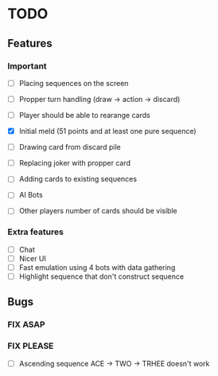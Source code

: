 # TODO

## Features
### Important
- [ ] Placing sequences on the screen
- [ ] Propper turn handling (draw -> action -> discard)
- [ ] Player should be able to rearange cards
- [x] Initial meld (51 points and at least one pure sequence)
- [ ] Drawing card from discard pile
- [ ] Replacing joker with propper card
- [ ] Adding cards to existing sequences

- [ ] AI Bots
- [ ] Other players number of cards should be visible

### Extra features 
- [ ] Chat
- [ ] Nicer UI
- [ ] Fast emulation using 4 bots with data gathering
- [ ] Highlight sequence that don't construct sequence

## Bugs
### FIX ASAP



### FIX PLEASE
- [ ] Ascending sequence ACE -> TWO -> TRHEE doesn't work
